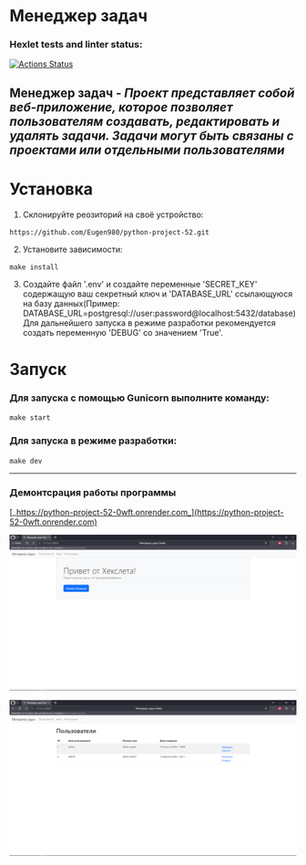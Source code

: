 # Менеджер задач

### Hexlet tests and linter status:
[![Actions Status](https://github.com/Eugen980/python-project-52/actions/workflows/hexlet-check.yml/badge.svg)](https://github.com/Eugen980/python-project-52/actions)

## Менеджер задач - _Проект представляет собой веб-приложение, которое позволяет пользователям создавать, редактировать и удалять задачи. Задачи могут быть связаны с проектами или отдельными пользователями_


# Установка


1. Склонируйте реозиторий на своё устройство:
```
https://github.com/Eugen980/python-project-52.git
```
2. Установите зависимости:
```
make install
```
3. Создайте файл '.env' и создайте переменные 'SECRET_KEY' содержащую ваш секретный ключ и 'DATABASE_URL' ссылающуюся на базу данных(Пример: DATABASE_URL=postgresql://user:password@localhost:5432/database)
Для дальнейшего запуска в режиме разработки рекомендуется создать переменную 'DEBUG' со значением 'True'.

# Запуск

### Для запуска с помощью Gunicorn выполните команду:
```
make start
```
### Для запуска в режиме разработки:
```
make dev
```

***
### Демонтсрация работы программы

[_https://python-project-52-0wft.onrender.com_](https://python-project-52-0wft.onrender.com)

![alt text](https://github.com/Eugen980/LuxE/blob/main/2024-08-16_18-53-17.png)

![alt text](https://github.com/Eugen980/LuxE/blob/main/2024-08-16_19-00-02.png)
